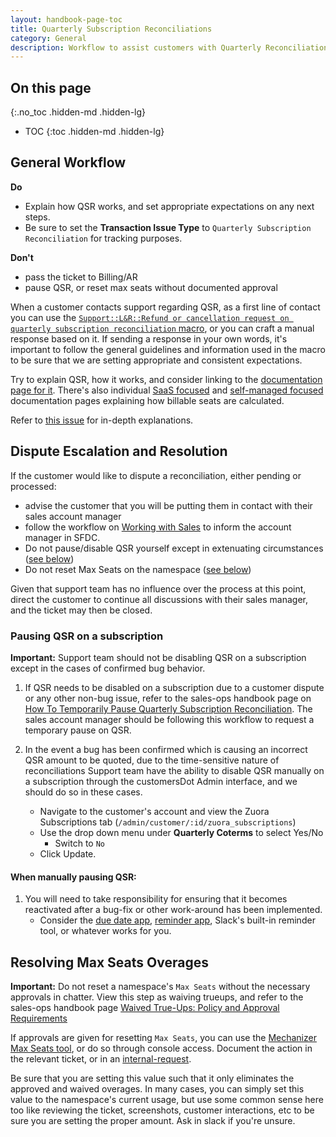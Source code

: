 ```yaml
---
layout: handbook-page-toc
title: Quarterly Subscription Reconciliations
category: General
description: Workflow to assist customers with Quarterly Reconciliations.
---
```


## On this page
{:.no_toc .hidden-md .hidden-lg}

- TOC
{:toc .hidden-md .hidden-lg}

## General Workflow

**Do**

- Explain how QSR works, and set appropriate expectations on any next steps. 
- Be sure to set the **Transaction Issue Type** to `Quarterly Subscription Reconciliation` for tracking purposes.

**Don't**

- pass the ticket to Billing/AR
- pause QSR, or reset max seats without documented approval 

When a customer contacts support regarding QSR, as a first line of contact you can use the [`Support::L&R::Refund or cancellation request on quarterly subscription reconciliation` macro](https://gitlab.com/gitlab-com/support/support-ops/zendesk-global/macros/-/blob/master/macros/active/Support/L&R/Refund%20or%20cancellation%20request%20on%20quarterly%20subscription%20reconciliation.yaml), or you can craft a manual response based on it.  If sending a response in your own words, it's important to follow the general guidelines and information used in the macro to be sure that we are setting appropriate and consistent expectations.

Try to explain QSR, how it works, and consider linking to the [documentation page for it](https://docs.gitlab.com/ee/subscriptions/quarterly_reconciliation.html).  There's also individual [SaaS focused](https://docs.gitlab.com/ee/subscriptions/gitlab_com/#how-seat-usage-is-determined) and [self-managed focused](https://docs.gitlab.com/ee/subscriptions/self_managed/#billable-users) documentation pages explaining how billable seats are calculated.

Refer to [this issue](https://gitlab.com/gitlab-com/support/support-team-meta/-/issues/3540#quarterly-subscription-reconciliation) for in-depth explanations. 

## Dispute Escalation and Resolution

If the customer would like to dispute a reconciliation, either pending or processed:

- advise the customer that you will be putting them in contact with their sales account manager
- follow the workflow on [Working with Sales](working_with_sales.html#general-workflow) to inform the account manager in SFDC.
- Do not pause/disable QSR yourself except in extenuating circumstances ([see below](#pausing-qsr-on-a-subscription))
- Do not reset Max Seats on the namespace ([see below](#resolving-max-seats-overages))

Given that support team has no influence over the process at this point, direct the customer to continue all discussions with their sales manager, and the ticket may then be closed.


### Pausing QSR on a subscription

**Important:** Support team should not be disabling QSR on a subscription except in the cases of confirmed bug behavior.

1. If QSR needs to be disabled on a subscription due to a customer dispute or any other non-bug issue, refer to the sales-ops handbook page on [How To Temporarily Pause Quarterly Subscription Reconciliation](https://about.gitlab.com/handbook/sales/field-operations/order-processing/#how-to-temporarily-pause-auto-renewal-quarterly-subscription-reconciliation-and-operational-data).  The sales account manager should be following this workflow to request a temporary pause on QSR.

1. In the event a bug has been confirmed which is causing an incorrect QSR amount to be quoted, due to the time-sensitive nature of reconciliations Support team have the ability to disable QSR manually on a subscription through the customersDot Admin interface, and we should do so in these cases.

   - Navigate to the customer's account and view the Zuora Subscriptions tab (`/admin/customer/:id/zuora_subscriptions`)
   - Use the drop down menu under **Quarterly Coterms** to select Yes/No
     - Switch to `No`
   - Click Update.


#### When manually pausing QSR:

1. You will need to take responsibility for ensuring that it becomes reactivated after a bug-fix or other work-around has been implemented.
   - Consider the [due date app](/handbook/support/support-ops/documentation/zendesk_global_apps.html#due-date-picker), [reminder app](/handbook/support/support-ops/documentation/zendesk_global_apps.html#gitlab-reminders-app), Slack's built-in reminder tool, or whatever works for you.

## Resolving Max Seats Overages

**Important:** Do not reset a namespace's `Max Seats` without the necessary approvals in chatter. View this step as waiving trueups, and refer to the sales-ops handbook page [Waived True-Ups: Policy and Approval Requirements](https://about.gitlab.com/handbook/sales/field-operations/order-processing/#waived-true-ups-policy-and-approval-requirements)

If approvals are given for resetting `Max Seats`, you can use the [Mechanizer Max Seats tool](https://gitlab-com.gitlab.io/support/toolbox/forms_processor/LR/max_seats.html), or do so through console access.  Document the action in the relevant ticket, or in an [internal-request](https://gitlab.com/gitlab-com/support/internal-requests/-/issues/new?issue%5Bmilestone_id%5D=).

Be sure that you are setting this value such that it only eliminates the approved and waived overages. In many cases, you can simply set this value to the namespace's current usage, but use some common sense here too like reviewing the ticket, screenshots, customer interactions, etc to be sure you are setting the proper amount.  Ask in slack if you're unsure.
